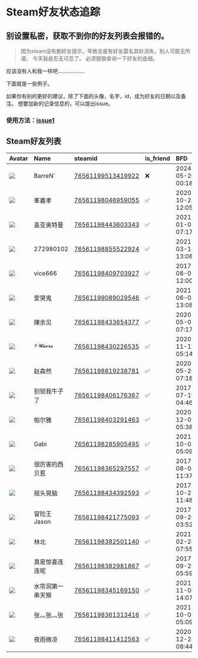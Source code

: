 # Steam好友状态追踪
## 别设置私密，获取不到你的好友列表会报错的。

> 因为steam没有删好友提示，导致总是有好友莫名其妙消失，别人可能无所谓，
> 今天我是忍无可忍了。 必须狠狠查询一下好友的底细。

应该没有人和我一样吧………………

下面就是一些例子。

如果你有别的更好的建议，除了下面的头像，名字，id，成为好友的日期以及备注。 想要加新的记录信息的，可以提出issue。

### 使用方法：[issue1](https://github.com/systemannounce/SteamFriends/issues/1)



## Steam好友列表
| Avatar                                                                            | Name      | steamid                                                                     | is_friend   | BFD                 | removed_time        | Remark   |
|:----------------------------------------------------------------------------------|:----------|:----------------------------------------------------------------------------|:------------|:--------------------|:--------------------|:---------|
| ![](https://avatars.steamstatic.com/9d966f3666bc0a0a1a60d0851846f53e1fec34f1.jpg) | BarreN`   | [76561199513419922](https://steamcommunity.com/profiles/76561199513419922/) | ❌           | 2024-05-20 00:18:47 | 2025-06-16 08:49:48 |          |
| ![](https://avatars.steamstatic.com/7e381bd775bffbffca4c3f969609e5622a9750f9.jpg) | 峯義孝       | [76561198046959055](https://steamcommunity.com/profiles/76561198046959055/) | ✅           | 2020-10-25 12:05:00 |                     |          |
| ![](https://avatars.steamstatic.com/8a871823722ef6266bf0fd973a67213b5b80f08f.jpg) | 盖亚奥特曼     | [76561198443603343](https://steamcommunity.com/profiles/76561198443603343/) | ✅           | 2021-01-05 07:17:08 |                     |          |
| ![](https://avatars.steamstatic.com/fef49e7fa7e1997310d705b2a6158ff8dc1cdfeb.jpg) | 272980102 | [76561198855522924](https://steamcommunity.com/profiles/76561198855522924/) | ✅           | 2021-03-18 13:08:21 |                     |          |
| ![](https://avatars.steamstatic.com/6fed44add8f780522a88bb9f8312c0a66a8dc149.jpg) | vice666   | [76561198409703927](https://steamcommunity.com/profiles/76561198409703927/) | ✅           | 2017-08-05 12:00:38 |                     |          |
| ![](https://avatars.steamstatic.com/695fc94a1b0942b1019ce462b5d1b2e2c3ae2b05.jpg) | 爱哭鬼       | [76561199089029546](https://steamcommunity.com/profiles/76561199089029546/) | ✅           | 2021-06-04 13:08:48 |                     |          |
| ![](https://avatars.steamstatic.com/1eb8d095cf5340aacb647cb5869f4a57cf41e8be.jpg) | 陳余见       | [76561198433654377](https://steamcommunity.com/profiles/76561198433654377/) | ✅           | 2020-05-01 07:17:27 |                     |          |
| ![](https://avatars.steamstatic.com/d387854b7e9365aae93b2fd31d27b61435e7df51.jpg) | ⚡𝓤𝓼𝓮𝓻𝓼    | [76561198430226535](https://steamcommunity.com/profiles/76561198430226535/) | ✅           | 2020-11-17 05:14:17 |                     |          |
| ![](https://avatars.steamstatic.com/e2de9708486c623859482d2747a0bd75c732fe09.jpg) | 赵森然       | [76561198819238781](https://steamcommunity.com/profiles/76561198819238781/) | ✅           | 2020-05-26 07:18:50 |                     |          |
| ![](https://avatars.steamstatic.com/50767cea96889a121066ed45c098873cb258f8f3.jpg) | 别锁我牛子了    | [76561198406176367](https://steamcommunity.com/profiles/76561198406176367/) | ✅           | 2017-07-19 04:46:07 |                     |          |
| ![](https://avatars.steamstatic.com/40bf29a0a7d3e4a36e64456677985317e46ff3de.jpg) | 帕尔雅       | [76561198403291463](https://steamcommunity.com/profiles/76561198403291463/) | ✅           | 2020-12-09 05:38:57 |                     |          |
| ![](https://avatars.steamstatic.com/435c0032b08b10f451c5630b34e0a75f0e696d10.jpg) | Gabi      | [76561198285905495](https://steamcommunity.com/profiles/76561198285905495/) | ✅           | 2021-10-08 05:09:10 |                     |          |
| ![](https://avatars.steamstatic.com/75c9e7fbfbe4a936376179921b6839fc7773c6e1.jpg) | 很厉害的西贝惹   | [76561198365297557](https://steamcommunity.com/profiles/76561198365297557/) | ✅           | 2017-08-04 11:37:34 |                     |          |
| ![](https://avatars.steamstatic.com/532110bf9991ff60d432e6975bcc95862146713f.jpg) | 摇头晃脑      | [76561198434392593](https://steamcommunity.com/profiles/76561198434392593/) | ✅           | 2017-10-27 11:48:45 |                     |          |
| ![](https://avatars.steamstatic.com/537e5be41d912bea799ec6b1716c04069b7f03fe.jpg) | 冒险王 Jason | [76561198421775093](https://steamcommunity.com/profiles/76561198421775093/) | ✅           | 2017-09-26 03:52:05 |                     |          |
| ![](https://avatars.steamstatic.com/5244e83923cd61ec73fa2d96c5c4c42b2bd9d52f.jpg) | 林北        | [76561198382501140](https://steamcommunity.com/profiles/76561198382501140/) | ✅           | 2021-02-24 07:55:08 |                     |          |
| ![](https://avatars.steamstatic.com/f1fbbdade26616f82ef1585d89eeafd2a0ba0182.jpg) | 真是惊喜连连呢   | [76561198382981867](https://steamcommunity.com/profiles/76561198382981867/) | ✅           | 2017-09-29 05:59:20 |                     |          |
| ![](https://avatars.steamstatic.com/050b2001cbf516c22b050b1102cc64e4218d561b.jpg) | 水帘洞第一串天猴  | [76561198345169150](https://steamcommunity.com/profiles/76561198345169150/) | ✅           | 2021-11-06 14:07:58 |                     |          |
| ![](https://avatars.steamstatic.com/c2cd549990a61381f0911991986de753755bf21a.jpg) | 张灬张灬张     | [76561198361313416](https://steamcommunity.com/profiles/76561198361313416/) | ✅           | 2021-10-08 05:09:11 |                     |          |
| ![](https://avatars.steamstatic.com/380cc576ba627a05726e119ab3ab3341dee1645b.jpg) | 夜雨微凉      | [76561198411412563](https://steamcommunity.com/profiles/76561198411412563/) | ✅           | 2020-12-28 08:44:53 |                     |          |